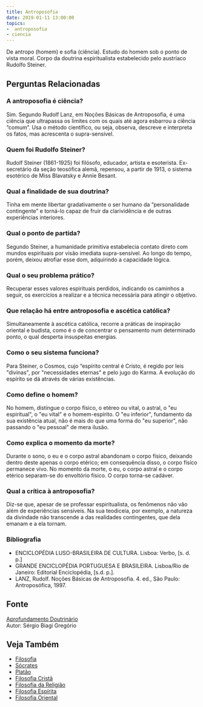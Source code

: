 ```yaml
---
title: Antroposofia
date: 2019-01-11 13:00:00
topics: 
-  antroposofia
- ciencia
---
```


De antropo (homem) e sofia (ciência). Estudo do homem sob o ponto de
vista moral. Corpo da doutrina espiritualista estabelecido pelo
austríaco Rudolfo Steiner.

## Perguntas Relacionadas

### A antroposofia é ciência?
Sim. Segundo Rudolf Lanz, em Noções Básicas de Antroposofia, é uma
ciência que ultrapassa os limites com os quais até agora esbarrou a
ciência “comum”. Usa o método científico, ou seja, observa, descreve e
interpreta os fatos, mas acrescenta o supra-sensível.

### Quem foi Rudolfo Steiner?
Rudolf Steiner (1861-1925) foi filósofo, educador, artista e esoterista.
Ex-secretário da seção teosófica alemã, repensou, a partir de 1913, o
sistema esotérico de Miss Blavatsky e Annie Besant.

### Qual a finalidade de sua doutrina?
Tinha em mente libertar gradativamente o ser humano da “personalidade
contingente” e torná-lo capaz de fruir da clarividência e de outras
experiências interiores.

### Qual o ponto de partida?
Segundo Steiner, a humanidade primitiva estabelecia contato direto com
mundos espirituais por visão imediata supra-sensível. Ao longo do tempo,
porém, deixou atrofiar esse dom, adquirindo a capacidade lógica.

### Qual o seu problema prático?
Recuperar esses valores espirituais perdidos, indicando os caminhos a
seguir, os exercícios a realizar e a técnica necessária para atingir o
objetivo.

### Que relação há entre antroposofia e ascética católica?
Simultaneamente à ascética católica, recorre a práticas de inspiração
oriental e budista, como é o de concentrar o pensamento num determinado
ponto, o qual desperta insuspeitas energias.

### Como o seu sistema funciona?
Para Steiner, o Cosmos, cujo “espírito central é Cristo, é regido por
leis "divinas", por "necessidades eternas" e pelo jugo do Karma. A
evolução do espírito se dá através de várias existências.

### Como define o homem?
No homem, distingue o corpo físico, o etéreo ou vital, o astral, o "eu
espiritual", o "eu vital" e o homem-espírito. O "eu inferior",
fundamento da sua existência atual, não é mais do que uma forma do "eu
superior", não passando o "eu pessoal" de mera ilusão.

### Como explica o momento da morte?
Durante o sono, o eu e o corpo astral abandonam o corpo físico, deixando
dentro deste apenas o corpo etérico; em consequência disso, o corpo
físico permanece vivo. No momento da morte, o eu, o corpo astral e o
corpo etérico separam-se do envoltório físico. O corpo torna-se cadáver.

### Qual a crítica à antroposofia?
Diz-se que, apesar de se professar espiritualista, os fenômenos não vão
além de experiências sensíveis. Na sua teodiceia, por exemplo, a
natureza da divindade não transcende a das realidades contingentes, que
dela emanam e a ela tornam.


### Bibliografia
* ENCICLOPÉDIA LUSO-BRASILEIRA DE CULTURA. Lisboa: Verbo, [s. d. p.]
* GRANDE ENCICLOPÉDIA PORTUGUESA E BRASILEIRA. Lisboa/Rio de Janeiro: Editorial Enciclopédia, [s.d. p.].
* LANZ, Rudolf. Noções Básicas de Antroposofia. 4. ed., São Paulo: Antroposófica, 1997.

## Fonte
[Aprofundamento Doutrinário](https://sites.google.com/view/aprofundamentodoutrinario/antroposofia)  
Autor: Sérgio Biagi Gregório

## Veja Também
* [Filosofia](../filosofia)
* [Sócrates](../socrates)
* [Platão](../platao)
* [Filosofia Cristã](filosofia-crista)
* [Filosofia da Religião](filosofia-da-religiao)
* [Filosofia Espírita](filosofia-espirita)
* [Filosofia Oriental](filosofia-oriental)

